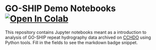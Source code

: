 # GO-SHIP Demo Notebooks [![Open In Colab](https://colab.research.google.com/assets/colab-badge.svg)](https://colab.research.google.com/github/cchdo/demo_notebooks/)
This repository contains Jupyter notebooks meant as a introduction to analysis of GO-SHIP repeat hydrography data archived on [CCHDO](https://cchdo.ucsd.edu) using Python tools.
Fill in the fields to see the markdown badge snippet.
